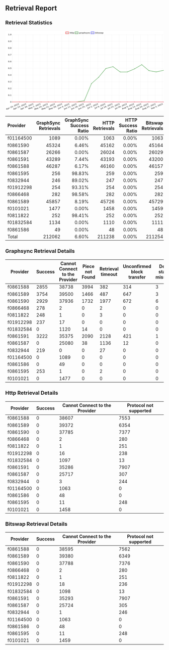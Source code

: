 ## Retrieval Report
### Retrieval Statistics
<img src="https://raw.githubusercontent.com/data-preservation-programs/filplus-checker-assets/main/filecoin-project/filecoin-plus-large-datasets/issues/260/1693968995351.png"/>

| Provider  | GraphSync Retrievals | GraphSync Success Ratio | HTTP Retrievals | HTTP Success Ratio | Bitswap Retrievals | Bitswap Success Ratio |
| :-------- | -------------------: | ----------------------: | --------------: | -----------------: | -----------------: | --------------------: |
| f01164500 |                 1089 |                   0.00% |            1063 |              0.00% |               1063 |                 0.00% |
| f0861590  |                45324 |                   6.46% |           45162 |              0.00% |              45164 |                 0.00% |
| f0861587  |                26266 |                   0.00% |           26024 |              0.00% |              26029 |                 0.00% |
| f0861591  |                43289 |                   7.44% |           43193 |              0.00% |              43200 |                 0.00% |
| f0861588  |                46287 |                   6.17% |           46160 |              0.00% |              46157 |                 0.00% |
| f0861595  |                  256 |                  98.83% |             259 |              0.00% |                259 |                 0.00% |
| f0832944  |                  246 |                  89.02% |             247 |              0.00% |                247 |                 0.00% |
| f01912298 |                  254 |                  93.31% |             254 |              0.00% |                254 |                 0.00% |
| f0866468  |                  282 |                  98.58% |             282 |              0.00% |                282 |                 0.00% |
| f0861589  |                45857 |                   8.19% |           45726 |              0.00% |              45729 |                 0.00% |
| f0101021  |                 1477 |                   0.00% |            1458 |              0.00% |               1459 |                 0.00% |
| f0811822  |                  252 |                  98.41% |             252 |              0.00% |                252 |                 0.00% |
| f01832584 |                 1134 |                   0.00% |            1110 |              0.00% |               1111 |                 0.00% |
| f0861586  |                   49 |                   0.00% |              48 |              0.00% |                 48 |                 0.00% |
| Total     |               212062 |                   6.60% |          211238 |              0.00% |             211254 |                 0.00% |

### Graphsync Retrieval Details
| Provider  | Success | Cannot Connect to the Provider | Piece not Found | Retrieval timeout | Unconfirmed block transfer | Deal state missing | Retrieval rejected |
| --------- | ------- | ------------------------------ | --------------- | ----------------- | -------------------------- | ------------------ | ------------------ |
| f0861588  | 2855    | 38738                          | 3994            | 382               | 314                        | 3                  | 1                  |
| f0861589  | 3754    | 39500                          | 1466            | 487               | 647                        | 3                  | 0                  |
| f0861590  | 2929    | 37936                          | 1732            | 1977              | 672                        | 6                  | 72                 |
| f0866468  | 278     | 2                              | 0               | 2                 | 0                          | 0                  | 0                  |
| f0811822  | 248     | 1                              | 0               | 3                 | 0                          | 0                  | 0                  |
| f01912298 | 237     | 17                             | 0               | 0                 | 0                          | 0                  | 0                  |
| f01832584 | 0       | 1120                           | 14              | 0                 | 0                          | 0                  | 0                  |
| f0861591  | 3222    | 35375                          | 2090            | 2128              | 421                        | 1                  | 52                 |
| f0861587  | 0       | 25080                          | 38              | 1136              | 12                         | 0                  | 0                  |
| f0832944  | 219     | 0                              | 0               | 27                | 0                          | 0                  | 0                  |
| f01164500 | 0       | 1089                           | 0               | 0                 | 0                          | 0                  | 0                  |
| f0861586  | 0       | 49                             | 0               | 0                 | 0                          | 0                  | 0                  |
| f0861595  | 253     | 1                              | 0               | 2                 | 0                          | 0                  | 0                  |
| f0101021  | 0       | 1477                           | 0               | 0                 | 0                          | 0                  | 0                  |

### Http Retrieval Details
| Provider  | Success | Cannot Connect to the Provider | Protocol not supported |
| --------- | ------- | ------------------------------ | ---------------------- |
| f0861588  | 0       | 38607                          | 7553                   |
| f0861589  | 0       | 39372                          | 6354                   |
| f0861590  | 0       | 37785                          | 7377                   |
| f0866468  | 0       | 2                              | 280                    |
| f0811822  | 0       | 1                              | 251                    |
| f01912298 | 0       | 16                             | 238                    |
| f01832584 | 0       | 1097                           | 13                     |
| f0861591  | 0       | 35286                          | 7907                   |
| f0861587  | 0       | 25717                          | 307                    |
| f0832944  | 0       | 3                              | 244                    |
| f01164500 | 0       | 1063                           | 0                      |
| f0861586  | 0       | 48                             | 0                      |
| f0861595  | 0       | 11                             | 248                    |
| f0101021  | 0       | 1458                           | 0                      |

### Bitswap Retrieval Details
| Provider  | Success | Cannot Connect to the Provider | Protocol not supported |
| --------- | ------- | ------------------------------ | ---------------------- |
| f0861588  | 0       | 38595                          | 7562                   |
| f0861589  | 0       | 39380                          | 6349                   |
| f0861590  | 0       | 37788                          | 7376                   |
| f0866468  | 0       | 2                              | 280                    |
| f0811822  | 0       | 1                              | 251                    |
| f01912298 | 0       | 18                             | 236                    |
| f01832584 | 0       | 1098                           | 13                     |
| f0861591  | 0       | 35293                          | 7907                   |
| f0861587  | 0       | 25724                          | 305                    |
| f0832944  | 0       | 1                              | 246                    |
| f01164500 | 0       | 1063                           | 0                      |
| f0861586  | 0       | 48                             | 0                      |
| f0861595  | 0       | 11                             | 248                    |
| f0101021  | 0       | 1459                           | 0                      |
